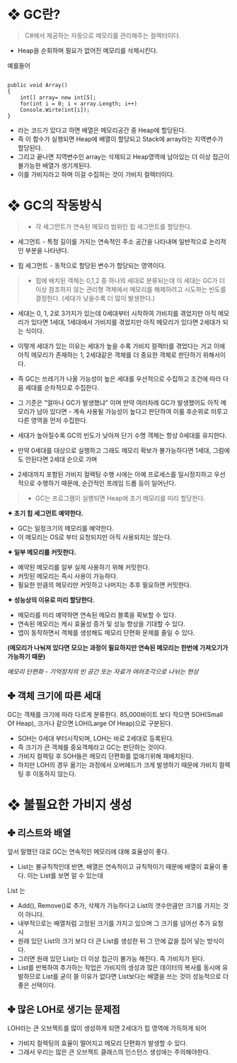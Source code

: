 <h1 id="❖-gc란">❖ GC란?</h1>
<blockquote>
<p>C#에서 제공하는 자동으로 메모리를 관리해주는 컬렉터이다.</p>
</blockquote>
<ul>
<li>Heap을 순회하며 필요가 없어진 메모리를 삭제시킨다.</li>
</ul>
<p>예를들어</p>
<pre><code class="language-cs">
public void Array()
{
    int[] array= new int[5];
    for(int i = 0; i &lt; array.Length; i++)
    Console.Wirte(int[i]);
}
</code></pre>
<ul>
<li>라는 코드가 있다고 하면 배열은 메모리공간 중 Heap에 할당된다.</li>
<li>즉 이 함수가 실행되면 Heap에 배열이 할당되고 Stack에 array라는 지역변수가 할당된다.</li>
<li>그리고 끝나면 지역변수인 array는 삭제되고 Heap영역에 남아있는 더 이상 접근이 불가능한 배열가 생기게된다.</li>
<li>이를 가비지라고 하며 이걸 수집하는 것이 가비지 컬렉터이다.</li>
</ul>
<h1 id="❖-gc의-작동방식">❖ GC의 작동방식</h1>
<blockquote>
<ul>
<li>각 세그먼트가 연속된 메모리 범위인 힙 세그먼트를 할당한다.</li>
</ul>
</blockquote>
<ul>
<li><p>세그먼트 - 특정 길이를 가지는 연속적인 주소 공간을 나타내며 일반적으로 논리적인 부분을 나타낸다.</p>
</li>
<li><p>힙 세그먼트 - 동적으로 할당된 변수가 할당되는 영역이다.</p>
</li>
</ul>
<blockquote>
<ul>
<li>힙에 배치된 객체는 0,1,2 중 하나의 세대로 분류되는데 이 세대는 GC가 더 이상 참조하지 않는 관리형 객체에서 메모리를 해제하려고 시도하는 빈도를 결정한다. (세대가 낮을수록 더 많이 발생한다.)</li>
</ul>
</blockquote>
<ul>
<li><p>세대는 0, 1, 2로 3가지가 있는데 0세대부터 시작하여 가비지를 겪었지만 아직 메모리가 있다면 1세대, 1세대에서 가비지를 겪었지만 아직 메모리가 있다면 2세대가 되는 식이다.</p>
</li>
<li><p>이렇게 세대가 있는 이유는 세대가 높을 수록 가비지 컬렉터를 겪었다는 거고 이에 아직 메모리가 존재하는 1, 2세대같은 객체를 더 중요한 객체로 판단하기 위해서이다.</p>
</li>
<li><p>즉 GC는 쓰레기가 나올 가능성이 높은 세대를 우선적으로 수집하고 조건에 따라 다음 세대를 순차적으로 수집한다. </p>
</li>
<li><p>그 기준은 &quot;얼마나 GC가 발생했냐&quot; 이며 만약 여러차례 GC가 발생했어도 아직 메모리가 남아 있다면 - 계속 사용될 가능성이 높다고 판단하여 이를 후순위로 미루고 다른 영역을 먼저 수집한다.</p>
</li>
<li><p>세대가 높아질수록 GC의 빈도가 낮아져 단기 수명 객체는 항상 0세대를 유지한다.</p>
</li>
<li><p>만약 0세대를 대상으로 실행하고 그래도 메모리 확보가 불가능하다면 1세대, 그럼에도 안된다면 2세대 순으로 가며 </p>
</li>
<li><p>2세대까지 포함된 가비지 컬렉팅 수행 시에는 아예 프로세스를 일시정지하고 우선적으로 수행하기 때문에, 순간적인 프레임 드롭 등이 일어난다.</p>
</li>
</ul>
<blockquote>
<ul>
<li>GC는 프로그램이 실행되면 Heap에 초기 메모리를 미리 할당한다.</li>
</ul>
</blockquote>
<p><strong>✦ 초기 힙 세그먼트 예약한다.</strong></p>
<ul>
<li>GC는 일정크기의 메모리를 예약한다.</li>
<li>이 메모리는 OS로 부터 요청되지만 아직 사용되지는 않는다.</li>
</ul>
<p><strong>✦ 일부 메모리를 커밋한다.</strong></p>
<ul>
<li>예약된 메모리를 일부 실제 사용하기 위해 커밋한다.</li>
<li>커밋된 메모리는 즉시 사용이 가능하다.</li>
<li>필요한 만큼의 메모리만 커밋하고 나머지는 추후 필요하면 커밋한다.</li>
</ul>
<p><strong>✦ 성능상의 이유로 미리 할당한다.</strong></p>
<ul>
<li>메모리를 미리 예약하면 연속된 메모리 블록을 확보할 수 있다.</li>
<li>연속된 메모리는 캐시 효율성 증가 및 성능 향상을 기대할 수 있다.</li>
<li>앱이 동작하면서 객체를 생성해도 메모리 단편화 문제를 줄일 수 있다.</li>
</ul>
<p><strong>(메모리가 나눠져 있다면 모으는 과정이 필요하지만 연속된 메모리는 한번에 가져오기가 가능하기 때문)</strong></p>
<p><em>메모리 단편화 - 기억장치의 빈 공간 또는 자료가 여러조각으로 나뉘는 현상</em></p>
<h2 id="✤-객체-크기에-따른-세대">✤ 객체 크기에 따른 세대</h2>
<p>GC는 객체를 크기에 따라 다르게 분류한다.
85,000바이트 보다 작으면 SOH(Small Of Heap), 크거나 같으면 LOH(Large Of Heap)으로 구분된다.</p>
<ul>
<li>SOH는 0세대 부터시작되며, LOH는 바로 2세대로 등록된다.</li>
<li>즉 크기가 큰 객체를 중요객체라고 GC는 판단하는 것이다.</li>
<li>가비지 컬렉팅 후 SOH들은 메모리 단편화를 없애기위해 재배치된다.</li>
<li>하지만 LOH의 경우 옮기는 과정에서 오버헤드가 크게 발생하기 때문에 가비지 컬렉팅 후 이동하지 않는다.</li>
</ul>
<h1 id="❖-불필요한-가비지-생성">❖ 불필요한 가비지 생성</h1>
<h2 id="✤-리스트와-배열">✤ 리스트와 배열</h2>
<p>앞서 말했던 대로 GC는 연속적인 메모리에 대해 효율성이 좋다.</p>
<ul>
<li>List는 불규칙적인데 반면, 배열은 연속적이고 규칙적이기 때문에 배열이 효율이 좋다.
이는 List를 보면 알 수 있는데</li>
</ul>
<p>List 는</p>
<ul>
<li>Add(), Remove()로 추가, 삭제가 가능하다고 List의 갯수만큼만 크기를 가지는 것이 아니다.</li>
<li>내부적으로는 배열처럼 고정된 크기를 가지고 있으며 그 크기를 넘어선 추가 요청 시</li>
<li>원래 있던 List의 크기 보다 더 큰 List를 생성한 뒤 그 안에 값을 집어 넣는 방식이다.</li>
<li>그러면 원래 있던 List는 더 이상 접근이 불가능 해진다. 즉 가비지가 된다.</li>
<li>List를 반복하여 추가하는 작업은 가비지의 생성과 많은 데이터의 복사를 동시에 유발하므로
List를 굳이 쓸 이유가 없다면 List보다는 배열을 쓰는 것이 성능적으로 더 좋은 선택이다.</li>
</ul>
<h2 id="✤-많은-loh로-생기는-문제점">✤ 많은 LOH로 생기는 문제점</h2>
<p>LOH라는 큰 오브젝트를 많이 생성하게 되면 2세대가 힙 영역에 가득하게 되어</p>
<ul>
<li>가비지 컬렉팅의 효율이 떨어지고 메모리 단편화가 발생할 수 있다.</li>
<li>그래서 우리는 많은 큰 오브젝트 클래스의 인스턴스 생성에는 주의해야한다. </li>
</ul>